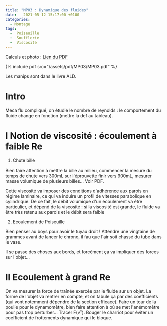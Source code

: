 ```yaml
---
title: "MP03 : Dynamique des fluides"
date:   2021-05-12 15:17:00 +0100
categories:
  - Montage
tags:
  -  Poiseuille
  -  Soufflerie
  -  Viscosité
---
```

Calculs et photo : [Lien du PDF](/assets/pdf/MP03/MP03.pdf)

{% include pdf src="/assets/pdf/MP03/MP03.pdf" %}

Les manips sont dans le livre ALD.

# Intro
Meca flu compliqué, on étudie le nombre de reynolds : le comportement du fluide change en fonction (mettre la def au tableau).
# I Notion de viscosité : écoulement à faible Re
1) Chute bille

Bien faire attention à mettre la bille au milieu, commencer la mesure du temps de chute vers 300mL sur l'éprouvette finir vers 900mL, mesurer masse volumique de plusieurs billes... Voir PDF.

Cette viscosité va imposer des conditions d'adhérence aux parois en régime laminaire, ce qui va induire un profil de vitesses parabolique en cylindrique. De ce fait, le débit volumique d'un écoulement va être particulier, et dépend de la viscosité : si la viscosité est grande, le fluide va être très retenu aux parois et le débit sera faible

2) Ecoulement de Poiseuille

Bien penser au boys pour avoir le tuyau droit ! Attendre une vingtaine de grammes avant de lancer le chrono, il fau que l'air soit chassé du tube dans le vase. 

Il se passe des choses aux bords, et forcément ça va impliquer des forces sur l'objet...

# II Ecoulement à grand Re

On va mesurer la force de traînée exercée par le fluide sur un objet. La forme de l'objet va rentrer en compte, et on tabule ça par des coefficients (qui vont notemment dépendre de la section efficace). Faire un tour de la poulie pour le dynamomètre, bien faire attention à où se met l'anémomètre pour pas trop perturber... Tracer F(v²). Bouger le charriot pour éviter un coefficient de frottements dynamique qui le bloque.
